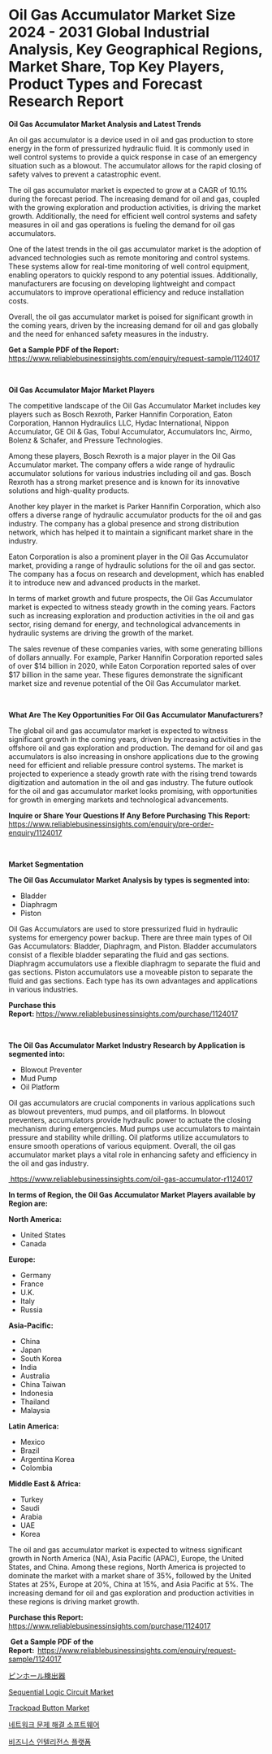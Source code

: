 <p><h1>Oil Gas Accumulator Market Size 2024 - 2031 Global Industrial Analysis, Key Geographical Regions, Market Share, Top Key Players, Product Types and Forecast Research Report</h1></p><p><strong>Oil Gas Accumulator Market Analysis and Latest Trends</strong></p>
<p><p>An oil gas accumulator is a device used in oil and gas production to store energy in the form of pressurized hydraulic fluid. It is commonly used in well control systems to provide a quick response in case of an emergency situation such as a blowout. The accumulator allows for the rapid closing of safety valves to prevent a catastrophic event.</p><p>The oil gas accumulator market is expected to grow at a CAGR of 10.1% during the forecast period. The increasing demand for oil and gas, coupled with the growing exploration and production activities, is driving the market growth. Additionally, the need for efficient well control systems and safety measures in oil and gas operations is fueling the demand for oil gas accumulators.</p><p>One of the latest trends in the oil gas accumulator market is the adoption of advanced technologies such as remote monitoring and control systems. These systems allow for real-time monitoring of well control equipment, enabling operators to quickly respond to any potential issues. Additionally, manufacturers are focusing on developing lightweight and compact accumulators to improve operational efficiency and reduce installation costs.</p><p>Overall, the oil gas accumulator market is poised for significant growth in the coming years, driven by the increasing demand for oil and gas globally and the need for enhanced safety measures in the industry.</p></p>
<p><strong>Get a Sample PDF of the Report:&nbsp;</strong> <a href="https://www.reliablebusinessinsights.com/enquiry/request-sample/1124017">https://www.reliablebusinessinsights.com/enquiry/request-sample/1124017</a></p>
<p>&nbsp;</p>
<p><strong>Oil Gas Accumulator Major Market Players</strong></p>
<p><p>The competitive landscape of the Oil Gas Accumulator Market includes key players such as Bosch Rexroth, Parker Hannifin Corporation, Eaton Corporation, Hannon Hydraulics LLC, Hydac International, Nippon Accumulator, GE Oil & Gas, Tobul Accumulator, Accumulators Inc, Airmo, Bolenz & Schafer, and Pressure Technologies.</p><p>Among these players, Bosch Rexroth is a major player in the Oil Gas Accumulator market. The company offers a wide range of hydraulic accumulator solutions for various industries including oil and gas. Bosch Rexroth has a strong market presence and is known for its innovative solutions and high-quality products.</p><p>Another key player in the market is Parker Hannifin Corporation, which also offers a diverse range of hydraulic accumulator products for the oil and gas industry. The company has a global presence and strong distribution network, which has helped it to maintain a significant market share in the industry.</p><p>Eaton Corporation is also a prominent player in the Oil Gas Accumulator market, providing a range of hydraulic solutions for the oil and gas sector. The company has a focus on research and development, which has enabled it to introduce new and advanced products in the market.</p><p>In terms of market growth and future prospects, the Oil Gas Accumulator market is expected to witness steady growth in the coming years. Factors such as increasing exploration and production activities in the oil and gas sector, rising demand for energy, and technological advancements in hydraulic systems are driving the growth of the market.</p><p>The sales revenue of these companies varies, with some generating billions of dollars annually. For example, Parker Hannifin Corporation reported sales of over $14 billion in 2020, while Eaton Corporation reported sales of over $17 billion in the same year. These figures demonstrate the significant market size and revenue potential of the Oil Gas Accumulator market.</p></p>
<p>&nbsp;</p>
<p><strong>What Are The Key Opportunities For Oil Gas Accumulator Manufacturers?</strong></p>
<p><p>The global oil and gas accumulator market is expected to witness significant growth in the coming years, driven by increasing activities in the offshore oil and gas exploration and production. The demand for oil and gas accumulators is also increasing in onshore applications due to the growing need for efficient and reliable pressure control systems. The market is projected to experience a steady growth rate with the rising trend towards digitization and automation in the oil and gas industry. The future outlook for the oil and gas accumulator market looks promising, with opportunities for growth in emerging markets and technological advancements.</p></p>
<p><strong>Inquire or Share Your Questions If Any Before Purchasing This Report:</strong> <a href="https://www.reliablebusinessinsights.com/enquiry/pre-order-enquiry/1124017">https://www.reliablebusinessinsights.com/enquiry/pre-order-enquiry/1124017</a></p>
<p>&nbsp;</p>
<p><strong>Market Segmentation</strong></p>
<p><strong>The Oil Gas Accumulator Market Analysis by types is segmented into:</strong></p>
<p><ul><li>Bladder</li><li>Diaphragm</li><li>Piston</li></ul></p>
<p><p>Oil Gas Accumulators are used to store pressurized fluid in hydraulic systems for emergency power backup. There are three main types of Oil Gas Accumulators: Bladder, Diaphragm, and Piston. Bladder accumulators consist of a flexible bladder separating the fluid and gas sections. Diaphragm accumulators use a flexible diaphragm to separate the fluid and gas sections. Piston accumulators use a moveable piston to separate the fluid and gas sections. Each type has its own advantages and applications in various industries.</p></p>
<p><strong>Purchase this Report:&nbsp;</strong><a href="https://www.reliablebusinessinsights.com/purchase/1124017">https://www.reliablebusinessinsights.com/purchase/1124017</a></p>
<p>&nbsp;</p>
<p><strong>The Oil Gas Accumulator Market Industry Research by Application is segmented into:</strong></p>
<p><ul><li>Blowout Preventer</li><li>Mud Pump</li><li>Oil Platform</li></ul></p>
<p><p>Oil gas accumulators are crucial components in various applications such as blowout preventers, mud pumps, and oil platforms. In blowout preventers, accumulators provide hydraulic power to actuate the closing mechanism during emergencies. Mud pumps use accumulators to maintain pressure and stability while drilling. Oil platforms utilize accumulators to ensure smooth operations of various equipment. Overall, the oil gas accumulator market plays a vital role in enhancing safety and efficiency in the oil and gas industry.</p></p>
<p><a href="https://www.reliablebusinessinsights.com/oil-gas-accumulator-r1124017">&nbsp;https://www.reliablebusinessinsights.com/oil-gas-accumulator-r1124017</a></p>
<p><strong>In terms of Region, the Oil Gas Accumulator Market Players available by Region are:</strong></p>
<p>
    <p> <strong> North America: </strong>
        <ul>
            <li>United States</li>
            <li>Canada</li>
        </ul>
        </p> 
    <p> <strong> Europe: </strong>
        <ul>
            <li>Germany</li>
            <li>France</li>
            <li>U.K.</li>
            <li>Italy</li>
            <li>Russia</li>
        </ul>
        </p> 
    <p> <strong> Asia-Pacific: </strong>
        <ul>
            <li>China</li>
            <li>Japan</li>
            <li>South Korea</li>
            <li>India</li>
            <li>Australia</li>
            <li>China Taiwan</li>
            <li>Indonesia</li>
            <li>Thailand</li>
            <li>Malaysia</li>
        </ul>
        </p> 
    <p> <strong> Latin America: </strong>
        <ul>
            <li>Mexico</li>
            <li>Brazil</li>
            <li>Argentina Korea</li>
            <li>Colombia</li>
        </ul>
        </p> 
    <p> <strong> Middle East & Africa: </strong>
        <ul>
            <li>Turkey</li>
            <li>Saudi</li>
            <li>Arabia</li>
            <li>UAE</li>
            <li>Korea</li>
        </ul>
    </p>
    </p>
<p><p>The oil and gas accumulator market is expected to witness significant growth in North America (NA), Asia Pacific (APAC), Europe, the United States, and China. Among these regions, North America is projected to dominate the market with a market share of 35%, followed by the United States at 25%, Europe at 20%, China at 15%, and Asia Pacific at 5%. The increasing demand for oil and gas exploration and production activities in these regions is driving market growth.</p></p>
<p><strong>Purchase this Report: </strong><a href="https://www.reliablebusinessinsights.com/purchase/1124017">https://www.reliablebusinessinsights.com/purchase/1124017</a></p>
<p>&nbsp;<strong>Get a Sample PDF of the Report:&nbsp;&nbsp;</strong><a href="https://www.reliablebusinessinsights.com/enquiry/request-sample/1124017">https://www.reliablebusinessinsights.com/enquiry/request-sample/1124017</a></p>
<p><strong></strong></p>
<p><p><a href="https://github.com/oqoeusbvpadwjs08/Market-Research-Report-List-2/blob/main/5798593149663.md">ピンホール検出器</a></p><p><a href="https://github.com/nandosuryapratama/Market-Research-Report-List-1/blob/main/sequential-logic-circuit-market.md">Sequential Logic Circuit Market</a></p><p><a href="https://github.com/rionkhanvai01/Market-Research-Report-List-1/blob/main/trackpad-button-market.md">Trackpad Button Market</a></p><p><a href="https://github.com/sougarounis/Market-Research-Report-List-4/blob/main/1812244159374.md">네트워크 문제 해결 소프트웨어</a></p><p><a href="https://github.com/johneahan44556754/Market-Research-Report-List-1/blob/main/3664033159373.md">비즈니스 인텔리전스 플랫폼</a></p></p>